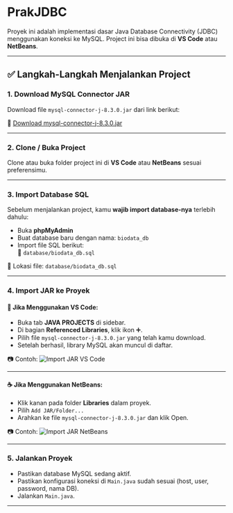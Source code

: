 # PrakJDBC

Proyek ini adalah implementasi dasar Java Database Connectivity (JDBC) menggunakan koneksi ke MySQL. Project ini bisa dibuka di **VS Code** atau **NetBeans**.

---

## ✅ Langkah-Langkah Menjalankan Project

### 1. Download MySQL Connector JAR
Download file `mysql-connector-j-8.3.0.jar` dari link berikut:

🔗 [Download mysql-connector-j-8.3.0.jar](https://drive.google.com/file/d/18yqW_8OzOznHHMDV0-MIvjQHfpXQFvKD/view?usp=sharing)

---

### 2. Clone / Buka Project
Clone atau buka folder project ini di **VS Code** atau **NetBeans** sesuai preferensimu.

---

### 3. Import Database SQL
Sebelum menjalankan project, kamu **wajib import database-nya** terlebih dahulu:

- Buka **phpMyAdmin**
- Buat database baru dengan nama: `biodata_db`
- Import file SQL berikut:  
  📂 `database/biodata_db.sql`

📌 Lokasi file: `database/biodata_db.sql`  

---

### 4. Import JAR ke Proyek

#### 📘 Jika Menggunakan VS Code:
- Buka tab **JAVA PROJECTS** di sidebar.
- Di bagian **Referenced Libraries**, klik ikon ➕.
- Pilih file `mysql-connector-j-8.3.0.jar` yang telah kamu download.
- Setelah berhasil, library MySQL akan muncul di daftar.

📷 Contoh:
![Import JAR VS Code](screenshots/vscode.png)

---

#### ☕ Jika Menggunakan NetBeans:
- Klik kanan pada folder **Libraries** dalam proyek.
- Pilih `Add JAR/Folder...`
- Arahkan ke file `mysql-connector-j-8.3.0.jar` dan klik Open.

📷 Contoh:
![Import JAR NetBeans](screenshots/netbeans.png)

---

### 5. Jalankan Proyek
- Pastikan database MySQL sedang aktif.
- Pastikan konfigurasi koneksi di `Main.java` sudah sesuai (host, user, password, nama DB).
- Jalankan `Main.java`.

---

